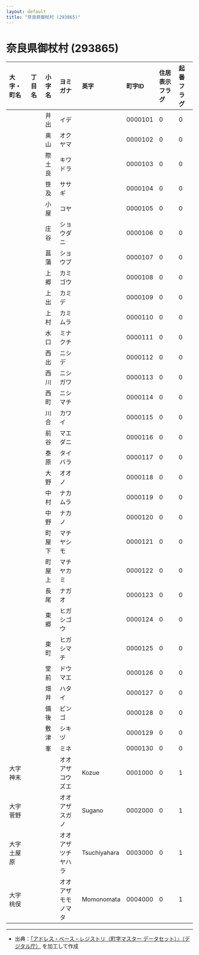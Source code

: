 ```yaml
---
layout: default
title: "奈良県御杖村 (293865)"
---
```


# 奈良県御杖村 (293865)

| 大字・町名 | 丁目名 | 小字名 | ヨミガナ | 英字 | 町字ID | 住居表示フラグ | 起番フラグ |
|:---|:---|:---|:---|:---|:---|:---|:---|
|  |  | 井出 | イデ |  | 0000101 | 0 | 0 |
|  |  | 奥山 | オクヤマ |  | 0000102 | 0 | 0 |
|  |  | 際土良 | キワドラ |  | 0000103 | 0 | 0 |
|  |  | 笹及 | ササギ |  | 0000104 | 0 | 0 |
|  |  | 小屋 | コヤ |  | 0000105 | 0 | 0 |
|  |  | 庄谷 | ショウダニ |  | 0000106 | 0 | 0 |
|  |  | 菖蒲 | ショウブ |  | 0000107 | 0 | 0 |
|  |  | 上郷 | カミゴウ |  | 0000108 | 0 | 0 |
|  |  | 上出 | カミデ |  | 0000109 | 0 | 0 |
|  |  | 上村 | カミムラ |  | 0000110 | 0 | 0 |
|  |  | 水口 | ミナクチ |  | 0000111 | 0 | 0 |
|  |  | 西出 | ニシデ |  | 0000112 | 0 | 0 |
|  |  | 西川 | ニシガワ |  | 0000113 | 0 | 0 |
|  |  | 西町 | ニシマチ |  | 0000114 | 0 | 0 |
|  |  | 川合 | カワイ |  | 0000115 | 0 | 0 |
|  |  | 前谷 | マエダニ |  | 0000116 | 0 | 0 |
|  |  | 泰原 | タイバラ |  | 0000117 | 0 | 0 |
|  |  | 大野 | オオノ |  | 0000118 | 0 | 0 |
|  |  | 中村 | ナカムラ |  | 0000119 | 0 | 0 |
|  |  | 中野 | ナカノ |  | 0000120 | 0 | 0 |
|  |  | 町屋下 | マチヤシモ |  | 0000121 | 0 | 0 |
|  |  | 町屋上 | マチヤカミ |  | 0000122 | 0 | 0 |
|  |  | 長尾 | ナガオ |  | 0000123 | 0 | 0 |
|  |  | 東郷 | ヒガシゴウ |  | 0000124 | 0 | 0 |
|  |  | 東町 | ヒガシマチ |  | 0000125 | 0 | 0 |
|  |  | 堂前 | ドウマエ |  | 0000126 | 0 | 0 |
|  |  | 畑井 | ハタイ |  | 0000127 | 0 | 0 |
|  |  | 備後 | ビンゴ |  | 0000128 | 0 | 0 |
|  |  | 敷津 | シキヅ |  | 0000129 | 0 | 0 |
|  |  | 峯 | ミネ |  | 0000130 | 0 | 0 |
| 大字神末 |  |  | オオアザコウズエ | Kozue | 0001000 | 0 | 1 |
| 大字菅野 |  |  | オオアザスガノ | Sugano | 0002000 | 0 | 1 |
| 大字土屋原 |  |  | オオアザツチヤハラ | Tsuchiyahara | 0003000 | 0 | 1 |
| 大字桃俣 |  |  | オオアザモモノマタ | Momonomata | 0004000 | 0 | 1 |

---

- 出典：[「アドレス・ベース・レジストリ（町字マスター データセット）』（デジタル庁）](https://www.digital.go.jp/policies/base_registry_address/) を加工して作成